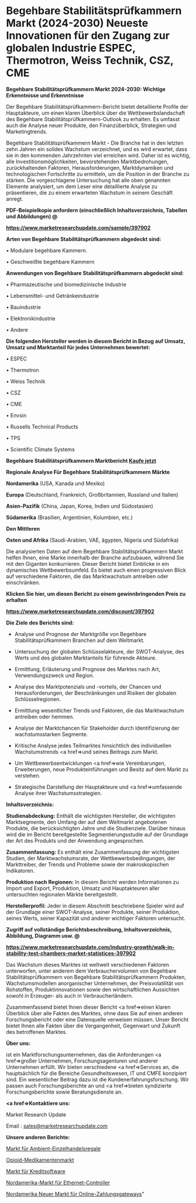 # Begehbare Stabilitätsprüfkammern Markt (2024-2030) Neueste Innovationen für den Zugang zur globalen Industrie ESPEC, Thermotron, Weiss Technik, CSZ, CME

<strong>Begehbare Stabilitätsprüfkammern Markt 2024-2030: Wichtige Erkenntnisse und Erkenntnisse</strong>

Der Begehbare Stabilitätsprüfkammern-Bericht bietet detaillierte Profile der Hauptakteure, um einen klaren Überblick über die Wettbewerbslandschaft des Begehbare Stabilitätsprüfkammern-Outlook zu erhalten. Es umfasst auch die Analyse neuer Produkte, den Finanzüberblick, Strategien und Marketingtrends.

Begehbare Stabilitätsprüfkammern Markt - Die Branche hat in den letzten zehn Jahren ein solides Wachstum verzeichnet, und es wird erwartet, dass sie in den kommenden Jahrzehnten viel erreichen wird. Daher ist es wichtig, alle Investitionsmöglichkeiten, bevorstehenden Marktbedrohungen, zurückhaltenden Faktoren, Herausforderungen, Marktdynamiken und technologischen Fortschritte zu ermitteln, um die Position in der Branche zu stärken. Die vorgeschlagene Untersuchung hat alle oben genannten Elemente analysiert, um dem Leser eine detaillierte Analyse zu präsentieren, die zu einem erwarteten Wachstum in seinem Geschäft anregt.



<strong><b>PDF-Beispielkopie anfordern (einschließlich Inhaltsverzeichnis, Tabellen und Abbildungen) @ </b></strong>

<strong><a href=https://www.marketresearchupdate.com/sample/397902>

<strong>https://www.marketresearchupdate.com/sample/397902</u></a></strong></strong>



<strong>Arten von Begehbare Stabilitätsprüfkammern abgedeckt sind:</strong>

• Modulare begehbare Kammern.

• Geschweißte begehbare Kammern



<strong>Anwendungen von Begehbare Stabilitätsprüfkammern abgedeckt sind:</strong>

• Pharmazeutische und biomedizinische Industrie

• Lebensmittel- und Getränkeindustrie

• Bauindustrie

• Elektronikindustrie

• Andere



<strong>Die folgenden Hersteller werden in diesem Bericht in Bezug auf Umsatz, Umsatz und Marktanteil für jedes Unternehmen bewertet:</strong>

• ESPEC

• Thermotron

• Weiss Technik

• CSZ

• CME

• Envsin

• Russells Technical Products

• TPS

• Scientific Climate Systems



<strong>Begehbare Stabilitätsprüfkammern Marktbericht <a href=https://www.marketresearchupdate.com/buynow/397902>Kaufe jetzt</a></strong>



<strong>Regionale Analyse Für Begehbare Stabilitätsprüfkammern Märkte</strong>



<strong>Nordamerika</strong> (USA, Kanada und Mexiko)



<strong>Europa</strong> (Deutschland, Frankreich, Großbritannien, Russland und Italien)



<strong>Asien-Pazifik</strong> (China, Japan, Korea, Indien und Südostasien)



<strong>Südamerika</strong> (Brasilien, Argentinien, Kolumbien, etc.)



<strong>Den Mittleren</strong> 

<strong>Osten und Afrika</strong> (Saudi-Arabien, VAE, ägypten, Nigeria und Südafrika)

Die analysierten Daten auf dem Begehbare Stabilitätsprüfkammern Markt helfen Ihnen, eine Marke innerhalb der Branche aufzubauen, während Sie mit den Giganten konkurrieren. Dieser Bericht bietet Einblicke in ein dynamisches Wettbewerbsumfeld. Es bietet auch einen progressiven Blick auf verschiedene Faktoren, die das Marktwachstum antreiben oder einschränken.



<strong>Klicken Sie hier, um diesen Bericht zu einem gewinnbringenden Preis zu erhalten
</strong>

<strong><a href=https://www.marketresearchupdate.com/discount/397902>https://www.marketresearchupdate.com/discount/397902</b></u></strong></a>



<strong>Die Ziele des Berichts sind:</strong>

- Analyse und Prognose der Marktgröße von Begehbare Stabilitätsprüfkammern Branchen auf dem Weltmarkt.

- Untersuchung der globalen Schlüsselakteure, der SWOT-Analyse, des Werts und des globalen Marktanteils für führende Akteure.

- Ermittlung, Erläuterung und Prognose des Marktes nach Art, Verwendungszweck und Region.

- Analyse des Marktpotenzials und -vorteils, der Chancen und Herausforderungen, der Beschränkungen und Risiken der globalen Schlüsselregionen.

- Ermittlung wesentlicher Trends und Faktoren, die das Marktwachstum antreiben oder hemmen.

- Analyse der Marktchancen für Stakeholder durch Identifizierung der wachstumsstarken Segmente.

- Kritische Analyse jedes Teilmarktes hinsichtlich des individuellen Wachstumstrends <a href=>und</a> seines Beitrags zum Markt.

- Um Wettbewerbsentwicklungen <a href=>wie</a> Vereinbarungen, Erweiterungen, neue Produkteinführungen und Besitz auf dem Markt zu verstehen.

- Strategische Darstellung der Hauptakteure und <a href=>umfas</a>sende Analyse ihrer Wachstumsstrategien.



<strong>Inhaltsverzeichnis:</strong>



<strong>Studienabdeckung:</strong> Enthält die wichtigsten Hersteller, die wichtigsten Marktsegmente, den Umfang der auf dem Weltmarkt angebotenen Produkte, die berücksichtigten Jahre und die Studienziele. Darüber hinaus wird die im Bericht bereitgestellte Segmentierungsstudie auf der Grundlage der Art des Produkts und der Anwendung angesprochen.



<strong>Zusammenfassung:</strong> Es enthält eine Zusammenfassung der wichtigsten Studien, der Marktwachstumsrate, der Wettbewerbsbedingungen, der Markttreiber, der Trends und Probleme sowie der makroskopischen Indikatoren.



<strong>Produktion nach Regionen:</strong> In diesem Bericht werden Informationen zu Import und Export, Produktion, Umsatz und Hauptakteuren aller untersuchten regionalen Märkte bereitgestellt.



<strong>Herstellerprofil:</strong> Jeder in diesem Abschnitt beschriebene Spieler wird auf der Grundlage einer SWOT-Analyse, seiner Produkte, seiner Produktion, seines Werts, seiner Kapazität und anderer wichtiger Faktoren untersucht.



<strong><b>Zugriff auf vollständige Berichtsbeschreibung, Inhaltsverzeichnis, Abbildung, Diagramm usw. @ </b></strong>

<strong><a href=https://www.marketresearchupdate.com/industry-growth/walk-in-stability-test-chambers-market-statistices-397902>https://www.marketresearchupdate.com/industry-growth/walk-in-stability-test-chambers-market-statistices-397902</a></strong>

Das Wachstum dieses Marktes ist weltweit verschiedenen Faktoren unterworfen, unter anderem dem Verbrauchervolumen von Begehbare Stabilitätsprüfkammern von Begehbare Stabilitätsprüfkammern Produkten, Wachstumsmodellen anorganischer Unternehmen, der Preisvolatilität von Rohstoffen, Produktinnovationen sowie den wirtschaftlichen Aussichten sowohl in Erzeuger- als auch in Verbraucherländern.

Zusammenfassend bietet Ihnen dieser Bericht <a href=>einen</a> klaren Überblick über alle Fakten des Marktes, ohne dass Sie auf einen anderen Forschungsbericht oder eine Datenquelle verweisen müssen. Unser Bericht bietet Ihnen alle Fakten über die Vergangenheit, Gegenwart und Zukunft des betroffenen Marktes.



<strong>Über uns:</strong>

 ist ein Marktforschungsunternehmen, das die Anforderungen <a href=>großer</a> Unternehmen, Forschungsagenturen und anderer Unternehmen erfüllt. Wir bieten verschiedene <a href=>Services</a> an, die hauptsächlich für die Bereiche Gesundheitswesen, IT und CMFE konzipiert sind. Ein wesentlicher Beitrag dazu ist die Kundenerfahrungsforschung. Wir passen auch Forschungsberichte an und <a href=>bieten</a> syndizierte Forschungsberichte sowie Beratungsdienste an.



<strong><a href=>Kontaktiere uns:</a></strong>

Market Research Update

Email : sales@marketresearchupdate.com



<strong>Unsere anderen Berichte:</strong>

<a href=https://www.linkedin.com/pulse/ambient-retail-shelving-market-2023-2029-in-depth>Markt für Ambient-Einzelhandelsregale</a>

<a href=https://www.linkedin.com/pulse/opioids-drugs-market-report-2023-top-company>Opioid-Medikamentenmarkt</a>

<a href=https://www.linkedin.com/pulse/lending-software-market-outlooks-2023-size-players>Markt für Kreditsoftware</a>

<a href=https://www.linkedin.com/pulse/north-america-ethernet-controllers-market-size>Nordamerika-Markt für Ethernet-Controller</a>

<a href=https://www.linkedin.com/pulse/north-america-new-online-payment-gateway-market-demand>Nordamerika Neuer Markt für Online-Zahlungsgateways</a>"
